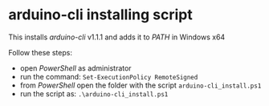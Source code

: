 # arduino-cli installing script

This installs _arduino-cli_ v1.1.1 and adds it to _PATH_ in Windows x64

Follow these steps:

- open _PowerShell_ as administrator 
- run the command: `Set-ExecutionPolicy RemoteSigned`
- from _PowerShell_ open the folder with the script `arduino-cli_install.ps1`
- run the script as: `.\arduino-cli_install.ps1`